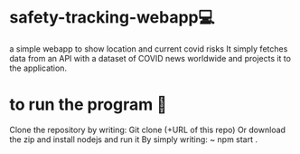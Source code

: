 # safety-tracking-webapp💻
a simple webapp to show location and current covid risks
It simply fetches data from an API with a dataset of COVID news worldwide and projects it to the application.
# to run the program 🚀
Clone the repository by writing:
Git clone (+URL of this repo)
Or download the zip and install nodejs and run it 
By simply writing: ~ npm start .




